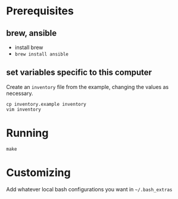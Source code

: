 # Prerequisites

## brew, ansible

- install brew
- `brew install ansible`

## set variables specific to this computer
Create an `inventory` file from the example, changing the values as necessary.

```
cp inventory.example inventory
vim inventory
```

# Running

```
make
```

# Customizing

Add whatever local bash configurations you want in `~/.bash_extras`
